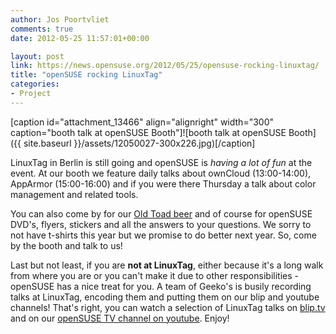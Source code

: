 ```yaml
---
author: Jos Poortvliet
comments: true
date: 2012-05-25 11:57:01+00:00

layout: post
link: https://news.opensuse.org/2012/05/25/opensuse-rocking-linuxtag/
title: "openSUSE rocking LinuxTag"
categories:
- Project
---
```

[caption id="attachment_13466" align="alignright" width="300" caption="booth talk at openSUSE Booth"]![booth talk at openSUSE Booth]({{ site.baseurl }}/assets/12050027-300x226.jpg)[/caption]

LinuxTag in Berlin is still going and openSUSE is _having a lot of fun_ at the event. At our booth we feature daily talks about ownCloud (13:00-14:00), AppArmor (15:00-16:00) and if you were there Thursday a talk about color management and related tools.

You can also come by for our [Old Toad beer](http://en.opensuse.org/openSUSE:Beer) and of course for openSUSE DVD's, flyers, stickers and all the answers to your questions. We sorry to not have t-shirts this year but we promise to do better next year. So, come by the booth and talk to us!

Last but not least, if you are **not at LinuxTag**, either because it's a long walk from where you are or you can't make it due to other responsibilities - openSUSE has a nice treat for you. A team of Geeko's is busily recording talks at LinuxTag, encoding them and putting them on our blip and youtube channels! That's right, you can watch a selection of LinuxTag talks on [blip.tv](http://blip.tv/opensuse) and on our [openSUSE TV channel on youtube](http://www.youtube.com/user/opensusetv). Enjoy!

		
